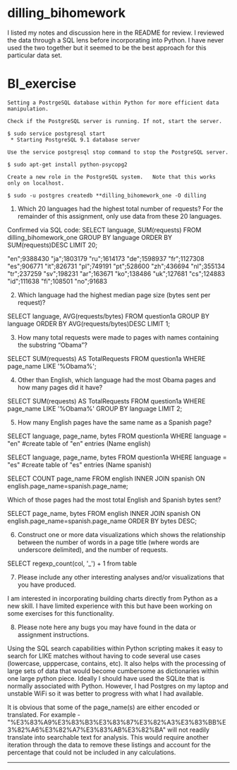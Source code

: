 # dilling_bihomework

I listed my notes and discussion here in the README for review. I reviewed the data through a SQL lens before incorporating into Python. I have never used the two together but it seemed to be the best approach for this particular data set.  


# BI_exercise

	Setting a PostrgeSQL database within Python for more efficient data manipulation.

	Check if the PostgreSQL server is running. If not, start the server.

	$ sudo service postgresql start
	 * Starting PostgreSQL 9.1 database server 

	Use the service postgresql stop command to stop the PostgreSQL server.

	$ sudo apt-get install python-psycopg2

	Create a new role in the PostgreSQL system.   Note that this works only on localhost.

	$ sudo -u postgres createdb **dilling_bihomework_one -O dilling

1. Which 20 languages had the highest total number of requests? For the remainder of this assignment, only use data from these 20 languages.

Confirmed via SQL code:
SELECT language, SUM(requests) FROM dilling_bihomework_one
GROUP BY language
ORDER BY SUM(requests)DESC
LIMIT 20;

"en";9388430
"ja";1803179
"ru";1614173
"de";1598937
"fr";1127308
"es";906771
"it";826731
"pl";749191
"pt";528600
"zh";436694
"nl";355134
"tr";237259
"sv";198231
"ar";163671
"ko";138486
"uk";127681
"cs";124883
"id";111638
"fi";108501
"no";91683


2. Which language had the highest median page size (bytes sent per request)?

SELECT language, AVG(requests/bytes) FROM question1a
GROUP BY language
ORDER BY AVG(requests/bytes)DESC
LIMIT 1;

3. How many total requests were made to pages with names containing the substring “Obama”?

SELECT SUM(requests) AS TotalRequests FROM question1a
WHERE page_name LIKE '%Obama%';

4. Other than English, which language had the most Obama pages and how many pages did it have?

SELECT SUM(requests) AS TotalRequests FROM question1a
WHERE page_name LIKE '%Obama%'
GROUP BY language
LIMIT 2;

5. How many English pages have the same name as a Spanish page? 

SELECT language, page_name, bytes FROM question1a
WHERE language = "en" 
#create table of "en" entries (Name english)

SELECT language, page_name, bytes FROM question1a
WHERE language = "es" 
#create table of "es" entries (Name spanish)

SELECT COUNT page_name
FROM english
INNER JOIN spanish
ON english.page_name=spanish.page_name;

Which of those pages had the most total English and Spanish bytes sent?

SELECT page_name, bytes
FROM english
INNER JOIN spanish
ON english.page_name=spanish.page_name
ORDER BY bytes DESC;

6. Construct one or more data visualizations which shows the relationship between the number of words in a page title (where words are underscore delimited), and the number of requests.

SELECT regexp_count(col, '_') + 1
  from table 

7. Please include any other interesting analyses and/or visualizations that you have produced.

I am interested in incorporating building charts directly from Python as a new skill. I have limited experience with this but have been working on some exercises for this functionality. 


8. Please note here any bugs you may have found in the data or assignment instructions.

Using the SQL search capabilities within Python scripting makes it easy to search for LIKE matches without having to code several use cases (lowercase, upppercase, contains, etc). It also helps with the processing of large sets of data that would become cumbersome as dictionaries within one large python piece. Ideally I should have used the SQLite that is normally associated with Python. However, I had Postgres on my laptop and unstable WiFi so it was better to progress with what I had available.

It is obvious that some of the page_name(s) are either encoded or translated. For example - "%E3%83%A9%E3%83%B3%E3%83%87%E3%82%A3%E3%83%BB%E3%82%A6%E3%82%A7%E3%83%AB%E3%82%BA" will not readily translate into searchable text for analysis. This would require another iteration through the data to remove these listings and account for the percentage that could not be included in any calculations.


***
